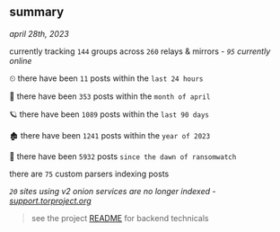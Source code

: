 
## summary
_april 28th, 2023_

currently tracking `144` groups across `260` relays & mirrors - _`95` currently online_

⏲ there have been `11` posts within the `last 24 hours`

🦈 there have been `353` posts within the `month of april`

🪐 there have been `1089` posts within the `last 90 days`

🏚 there have been `1241` posts within the `year of 2023`

🦕 there have been `5932` posts `since the dawn of ransomwatch`

there are `75` custom parsers indexing posts

_`20` sites using v2 onion services are no longer indexed - [support.torproject.org](https://support.torproject.org/onionservices/v2-deprecation/)_

> see the project [README](https://github.com/joshhighet/ransomwatch#ransomwatch--) for backend technicals
